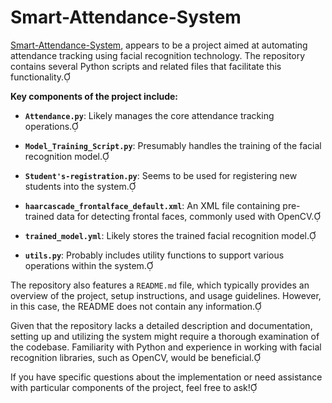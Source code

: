 # Smart-Attendance-System
[Smart-Attendance-System](https://github.com/tarunmarskolhe14/Smart-Attendance-System/tree/main), appears to be a project aimed at automating attendance tracking using facial recognition technology. The repository contains several Python scripts and related files that facilitate this functionality.

**Key components of the project include:**

- **`Attendance.py`**: Likely manages the core attendance tracking operations.

- **`Model_Training_Script.py`**: Presumably handles the training of the facial recognition model.

- **`Student's-registration.py`**: Seems to be used for registering new students into the system.

- **`haarcascade_frontalface_default.xml`**: An XML file containing pre-trained data for detecting frontal faces, commonly used with OpenCV.

- **`trained_model.yml`**: Likely stores the trained facial recognition model.

- **`utils.py`**: Probably includes utility functions to support various operations within the system.

The repository also features a `README.md` file, which typically provides an overview of the project, setup instructions, and usage guidelines. However, in this case, the README does not contain any information.

Given that the repository lacks a detailed description and documentation, setting up and utilizing the system might require a thorough examination of the codebase. Familiarity with Python and experience in working with facial recognition libraries, such as OpenCV, would be beneficial.

If you have specific questions about the implementation or need assistance with particular components of the project, feel free to ask! 
